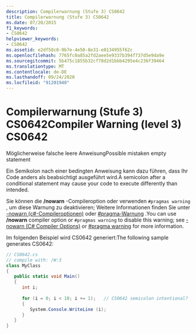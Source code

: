 ```yaml
---
description: Compilerwarnung (Stufe 3) CS0642
title: Compilerwarnung (Stufe 3) CS0642
ms.date: 07/20/2015
f1_keywords:
- CS0642
helpviewer_keywords:
- CS0642
ms.assetid: e2df58c0-9b7e-4e50-8e31-e0134955f62c
ms.openlocfilehash: 7765fc0a85a2fd2aee5e9337b394f737d5e9da9e
ms.sourcegitcommit: 5b475c1855b32cf78d2d1bbb4295e4c236f39464
ms.translationtype: MT
ms.contentlocale: de-DE
ms.lasthandoff: 09/24/2020
ms.locfileid: "91201940"
---
```

# <a name="compiler-warning-level-3-cs0642"></a><span data-ttu-id="3088a-103">Compilerwarnung (Stufe 3) CS0642</span><span class="sxs-lookup"><span data-stu-id="3088a-103">Compiler Warning (level 3) CS0642</span></span>

<span data-ttu-id="3088a-104">Möglicherweise falsche leere Anweisung</span><span class="sxs-lookup"><span data-stu-id="3088a-104">Possible mistaken empty statement</span></span>  
  
 <span data-ttu-id="3088a-105">Ein Semikolon nach einer bedingten Anweisung kann dazu führen, dass Ihr Code anders als beabsichtigt ausgeführt wird.</span><span class="sxs-lookup"><span data-stu-id="3088a-105">A semicolon after a conditional statement may cause your code to execute differently than intended.</span></span>  
  
 <span data-ttu-id="3088a-106">Sie können die **/nowarn** -Compileroption oder verwenden `#pragmas warning` , um diese Warnung zu deaktivieren; Weitere Informationen finden Sie unter [-nowarn (c#-Compileroptionen)](../language-reference/compiler-options/nowarn-compiler-option.md) oder [#pragma-Warnung](../language-reference/preprocessor-directives/preprocessor-pragma-warning.md) .</span><span class="sxs-lookup"><span data-stu-id="3088a-106">You can use **/nowarn** compiler option or `#pragmas warning` to disable this warning; see [-nowarn (C# Compiler Options)](../language-reference/compiler-options/nowarn-compiler-option.md) or [#pragma warning](../language-reference/preprocessor-directives/preprocessor-pragma-warning.md) for more information.</span></span>  
  
 <span data-ttu-id="3088a-107">Im folgenden Beispiel wird CS0642 generiert:</span><span class="sxs-lookup"><span data-stu-id="3088a-107">The following sample generates CS0642:</span></span>  
  
```csharp  
// CS0642.cs  
// compile with: /W:3  
class MyClass  
{  
   public static void Main()  
   {  
      int i;  
  
      for (i = 0; i < 10; i += 1);   // CS0642 semicolon intentional?  
      {  
         System.Console.WriteLine (i);  
      }  
   }  
}  
```
